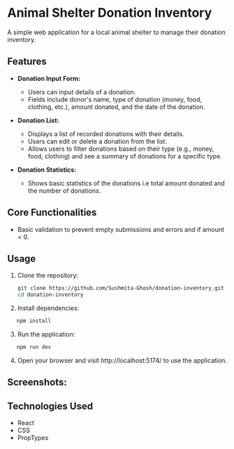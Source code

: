 # Animal Shelter Donation Inventory

A simple web application for a local animal shelter to manage their donation inventory.

## Features

- **Donation Input Form:**

  - Users can input details of a donation.
  - Fields include donor's name, type of donation (money, food, clothing, etc.), amount donated, and the date of the donation.

- **Donation List:**

  - Displays a list of recorded donations with their details.
  - Users can edit or delete a donation from the list.
  - Allows users to filter donations based on their type (e.g., money, food, clothing) and see a summary of donations for a specific type.

- **Donation Statistics:**
  - Shows basic statistics of the donations i.e total amount donated and the number of donations.

## Core Functionalities

- Basic validation to prevent empty submissions and errors and if amount < 0.

## Usage

1. Clone the repository:

   ```bash
   git clone https://github.com/Sushmita-Ghosh/donation-inventory.git
   cd donation-inventory
   ```

2. Install dependencies:

```bash
   npm install
```

3. Run the application:

```bash
   npm run dev
```

4. Open your browser and visit http://localhost:5174/ to use the application.

## Screenshots:

## Technologies Used

- React
- CSS
- PropTypes
